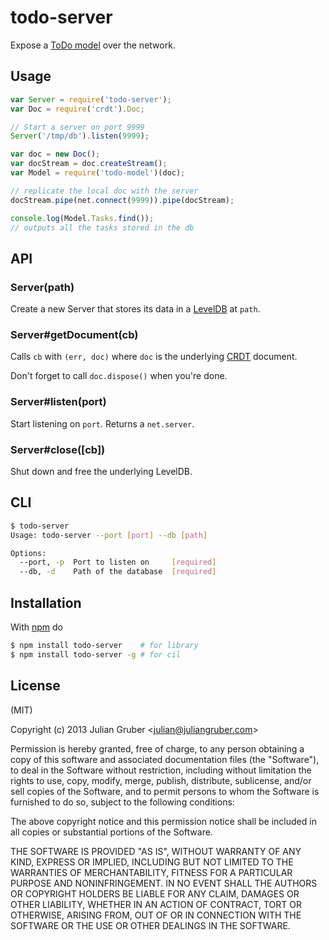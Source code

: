 
# todo-server

Expose a [ToDo model](https://github.com/juliangruber/todo-model) over the
network.

## Usage

```js
var Server = require('todo-server');
var Doc = require('crdt').Doc;

// Start a server on port 9999
Server('/tmp/db').listen(9999);

var doc = new Doc();
var docStream = doc.createStream();
var Model = require('todo-model')(doc);

// replicate the local doc with the server
docStream.pipe(net.connect(9999)).pipe(docStream);

console.log(Model.Tasks.find());
// outputs all the tasks stored in the db
```

## API

### Server(path)

Create a new Server that stores its data in a
[LevelDB](https://github.com/rvagg/node-levelup) at `path`.

### Server#getDocument(cb)

Calls `cb` with `(err, doc)` where `doc` is the underlying
[CRDT](https://github.com/dominictarr/crdt) document.

Don't forget to call `doc.dispose()` when you're done.

### Server#listen(port)

Start listening on `port`. Returns a `net.server`.

### Server#close([cb])

Shut down and free the underlying LevelDB.

## CLI

```bash
$ todo-server
Usage: todo-server --port [port] --db [path]

Options:
  --port, -p  Port to listen on     [required]
  --db, -d    Path of the database  [required]
```

## Installation

With [npm](http://npmjs.org) do

```bash
$ npm install todo-server    # for library
$ npm install todo-server -g # for cil
```

## License

(MIT)

Copyright (c) 2013 Julian Gruber &lt;julian@juliangruber.com&gt;

Permission is hereby granted, free of charge, to any person obtaining a copy of
this software and associated documentation files (the "Software"), to deal in
the Software without restriction, including without limitation the rights to
use, copy, modify, merge, publish, distribute, sublicense, and/or sell copies
of the Software, and to permit persons to whom the Software is furnished to do
so, subject to the following conditions:

The above copyright notice and this permission notice shall be included in all
copies or substantial portions of the Software.

THE SOFTWARE IS PROVIDED "AS IS", WITHOUT WARRANTY OF ANY KIND, EXPRESS OR
IMPLIED, INCLUDING BUT NOT LIMITED TO THE WARRANTIES OF MERCHANTABILITY,
FITNESS FOR A PARTICULAR PURPOSE AND NONINFRINGEMENT. IN NO EVENT SHALL THE
AUTHORS OR COPYRIGHT HOLDERS BE LIABLE FOR ANY CLAIM, DAMAGES OR OTHER
LIABILITY, WHETHER IN AN ACTION OF CONTRACT, TORT OR OTHERWISE, ARISING FROM,
OUT OF OR IN CONNECTION WITH THE SOFTWARE OR THE USE OR OTHER DEALINGS IN THE
SOFTWARE.
